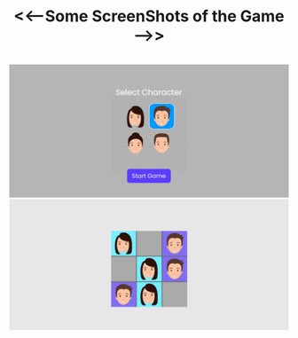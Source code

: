 <h1 align="center"><<--Some ScreenShots of the Game -->></h1>
<br/>
<img src = "./assets/FrontPage.png" style="max-width:100%;"/>
<br/>
<img src = "./assets/MainExecutingPage.png" style="max-width:100%;"/>
<br/>
